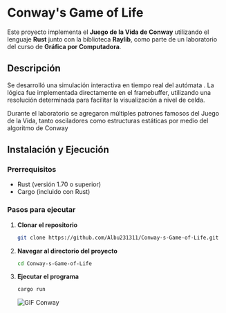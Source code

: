 # Conway's Game of Life 

Este proyecto implementa el **Juego de la Vida de Conway** utilizando el lenguaje **Rust** junto con la biblioteca **Raylib**, como parte de un laboratorio del curso de **Gráfica por Computadora**.

## Descripción

Se desarrolló una simulación interactiva en tiempo real del autómata . La lógica fue implementada directamente en el framebuffer, utilizando una resolución determinada para facilitar la visualización a nivel de celda.

Durante el laboratorio se agregaron múltiples patrones famosos del Juego de la Vida, tanto osciladores como estructuras estáticas por medio del algoritmo de Conway


## Instalación y Ejecución

### Prerrequisitos
- Rust (versión 1.70 o superior)
- Cargo (incluido con Rust)

### Pasos para ejecutar

1. **Clonar el repositorio**
   ```bash
   git clone https://github.com/Albu231311/Conway-s-Game-of-Life.git
   ```

2. **Navegar al directorio del proyecto**
   ```bash
   cd Conway-s-Game-of-Life
   ```

3. **Ejecutar el programa**
   ```bash
   cargo run
   ```

   ![GIF Conway](https://github.com/user-attachments/assets/9d9a63e5-fa75-4c80-a2c1-9c8e2f4e1d7b)
